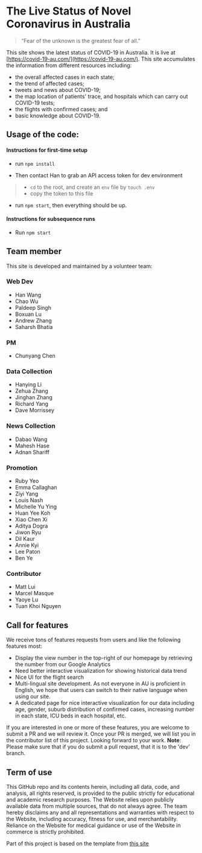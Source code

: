 # The Live Status of Novel Coronavirus in Australia

> “Fear of the unknown is the greatest fear of all.”

This site shows the latest status of COVID-19 in Australia. It is live at [https://covid-19-au.com/](https://covid-19-au.com/).
This site accumulates the information from different resources including:
* the overall affected cases in each state;
* the trend of affected cases;
* tweets and news about COVID-19;
* the map location of patients' trace, and hospitals which can carry out COVID-19 tests;
* the flights with confirmed cases; and
* basic knowledge about COVID-19.


## Usage of the code:
#### Instructions for first-time setup

- run `npm install`

- Then contact Han to grab an API access token for dev environment

> - `cd` to the root, and create an `env` file by `touch .env`
> - copy the token to this file

- run `npm start`, then everything should be up.

#### Instructions for subsequence runs

- Run `npm start`



## Team member
This site is developed and maintained by a volunteer team:

### Web Dev
* Han Wang
* Chao Wu
* Paldeep Singh
* Boxuan Lu
* Andrew Zhang
* Saharsh Bhatia

### PM
* Chunyang Chen

### Data Collection
* Hanying Li
* Zehua Zhang
* Jinghan Zhang
* Richard Yang
* Dave Morrissey

### News Collection
* Dabao Wang
* Mahesh Hase
* Adnan Shariff

### Promotion
* Ruby Yeo
* Emma Callaghan
* Ziyi Yang
* Louis Nash
* Michelle Yu Ying
* Huan Yee Koh
* Xiao Chen Xi
* Aditya Dogra
* Jiwon Ryu
* Dil Kaur
* Annie Kyi
* Lee Paton
* Ben Ye

### Contributor
* Matt Lui
* Marcel Masque
* Yaoye Lu
* Tuan Khoi Nguyen




## Call for features
We receive tons of features requests from users and like the following features most:
* Display the view number in the top-right of our homepage by retrieving the number from our Google Analytics
* Need better interactive visualization for showing historical data trend
* Nice UI for the flight search 
* Multi-lingual site development. As not everyone in AU is proficient in English, we hope that users can switch to their native language when using our site.
* A dedicated page for nice interactive visualization for our data including age, gender, suburb distribution of confirmed cases, increasing number in each state, ICU beds in each hospital, etc.

If you are interested in one or more of these features, you are welcome to submit a PR and we will review it.
Once your PR is merged, we will list you in the contributor list of this project.
Looking forward to your work. **Note**: Please make sure that if you do submit a pull request, that it is to the 'dev' branch.


## Term of use
This GitHub repo and its contents herein, including all data, code, and analysis, all rights reserved, is provided to the public strictly for educational and academic research purposes. The Website relies upon publicly available data from multiple sources, that do not always agree. The team hereby disclaims any and all representations and warranties with respect to the Website, including accuracy, fitness for use, and merchantability. Reliance on the Website for medical guidance or use of the Website in commerce is strictly prohibited.


Part of this project is based on the template from [this site](https://ncov.shanyue.tech/)
